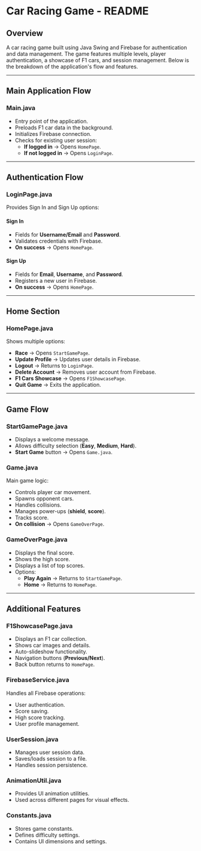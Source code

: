 
# Car Racing Game - README

## Overview
A car racing game built using Java Swing and Firebase for authentication and data management. The game features multiple levels, player authentication, a showcase of F1 cars, and session management. Below is the breakdown of the application's flow and features.

---

## Main Application Flow

### **Main.java**
- Entry point of the application.
- Preloads F1 car data in the background.
- Initializes Firebase connection.
- Checks for existing user session:
  - **If logged in** → Opens `HomePage`.
  - **If not logged in** → Opens `LoginPage`.

---

## Authentication Flow

### **LoginPage.java**
Provides Sign In and Sign Up options:

#### **Sign In**
- Fields for **Username/Email** and **Password**.
- Validates credentials with Firebase.
- **On success** → Opens `HomePage`.

#### **Sign Up**
- Fields for **Email**, **Username**, and **Password**.
- Registers a new user in Firebase.
- **On success** → Opens `HomePage`.

---

## Home Section

### **HomePage.java**
Shows multiple options:

- **Race** → Opens `StartGamePage`.
- **Update Profile** → Updates user details in Firebase.
- **Logout** → Returns to `LoginPage`.
- **Delete Account** → Removes user account from Firebase.
- **F1 Cars Showcase** → Opens `F1ShowcasePage`.
- **Quit Game** → Exits the application.

---

## Game Flow

### **StartGamePage.java**
- Displays a welcome message.
- Allows difficulty selection (**Easy**, **Medium**, **Hard**).
- **Start Game** button → Opens `Game.java`.

### **Game.java**
Main game logic:

- Controls player car movement.
- Spawns opponent cars.
- Handles collisions.
- Manages power-ups (**shield**, **score**).
- Tracks score.
- **On collision** → Opens `GameOverPage`.

### **GameOverPage.java**
- Displays the final score.
- Shows the high score.
- Displays a list of top scores.
- Options:
  - **Play Again** → Returns to `StartGamePage`.
  - **Home** → Returns to `HomePage`.

---

## Additional Features

### **F1ShowcasePage.java**
- Displays an F1 car collection.
- Shows car images and details.
- Auto-slideshow functionality.
- Navigation buttons (**Previous/Next**).
- Back button returns to `HomePage`.

### **FirebaseService.java**
Handles all Firebase operations:

- User authentication.
- Score saving.
- High score tracking.
- User profile management.

### **UserSession.java**
- Manages user session data.
- Saves/loads session to a file.
- Handles session persistence.

### **AnimationUtil.java**
- Provides UI animation utilities.
- Used across different pages for visual effects.

### **Constants.java**
- Stores game constants.
- Defines difficulty settings.
- Contains UI dimensions and settings.

